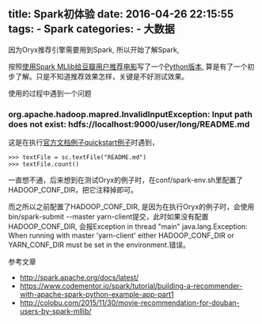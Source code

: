 title: Spark初体验
date: 2016-04-26 22:15:55
tags:
    - Spark
categories:
    - 大数据
---
因为Oryx推荐引擎需要用到Spark, 所以开始了解Spark, 

按照[使用Spark MLlib给豆瓣用户推荐电影](http://colobu.com/2015/11/30/movie-recommendation-for-douban-users-by-spark-mllib/)写了一个[Python版本](https://github.com/dengshilong/douban_recommender), 算是有了一个初步了解。只是不知道推荐效果怎样，关键是不好测试效果。

使用的过程中遇到一个问题

### org.apache.hadoop.mapred.InvalidInputException: Input path does not exist: hdfs://localhost:9000/user/long/README.md
这是在执行[官方文档例子quickstart例子](http://spark.apache.org/docs/latest/quick-start.html)时遇到，
```
>>> textFile = sc.textFile("README.md")
>>> textFile.count()
```
一直想不通，后来想到在测试Oryx的例子时，在conf/spark-env.sh里配置了HADOOP_CONF_DIR，把它注释掉即可。

而之所以之前配置了HADOOP_CONF_DIR, 是因为在执行Oryx的例子时，会使用bin/spark-submit --master yarn-client提交，此时如果没有配置HADOOP_CONF_DIR, 会报Exception in thread "main" java.lang.Exception: When running with master 'yarn-client' either HADOOP_CONF_DIR or YARN_CONF_DIR must be set in the environment.错误。

参考文章
* http://spark.apache.org/docs/latest/
* https://www.codementor.io/spark/tutorial/building-a-recommender-with-apache-spark-python-example-app-part1
* http://colobu.com/2015/11/30/movie-recommendation-for-douban-users-by-spark-mllib/
